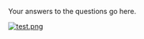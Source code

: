 Your answers to the questions go here.

[![test.png](https://i.postimg.cc/Z52GNvmK/test.png)](https://postimg.cc/hX8ZWjhH)

